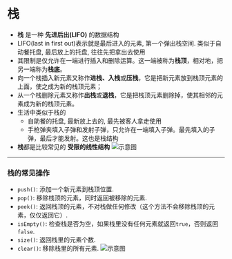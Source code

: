 # 栈
* __栈__ 是一种 __先进后出(LIFO)__ 的数据结构
* LIFO(last in first out)表示就是最后进入的元素, 第一个弹出栈空间. 类似于自动餐托盘, 最后放上的托盘, 往往先把拿出去使用
* 其限制是仅允许在一端进行插入和删除运算。这一端被称为**栈顶**，相对地，把另一端称为**栈底**。
* 向一个栈插入新元素又称作**进栈、入栈**或**压栈**，它是把新元素放到栈顶元素的上面，使之成为新的栈顶元素；
* 从一个栈删除元素又称作**出栈**或**退栈**，它是把栈顶元素删除掉，使其相邻的元素成为新的栈顶元素。
* 生活中类似于栈的   
   * 自助餐的托盘, 最新放上去的, 最先被客人拿走使用
   * 手枪弹夹填入子弹和发射子弹，只允许在一端填入子弹。最先填入的子弹，最后才能发射。这也是栈结构
* **栈**都是比较常见的 __受限的线性结构__
![示意图](D:\学习\数据结构和算法\imgs\栈示意图.PNG)
-----
### 栈的常见操作
* `push()`: 添加一个新元素到栈顶位置.
* `pop()`: 移除栈顶的元素，同时返回被移除的元素.
* `peek()`: 返回栈顶的元素，不对栈做任何修改（这个方法不会移除栈顶的元素，仅仅返回它）.
* `isEmpty()`: 检查栈是否为空，如果栈里没有任何元素就返回`true`，否则返回`false`.
* `size()`: 返回栈里的元素个数.
* `clear()`: 移除栈里的所有元素.
![示意图](D:\学习\数据结构和算法\imgs\栈.png)
